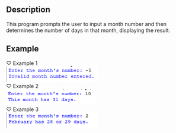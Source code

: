 ## Description
This program prompts the user to input a month number and then determines the number of days in that month, displaying the result.
## Example
♡ Example 1   
<img src="example1.png">   
♡ Example 2    
<img src="example2.png">  
♡ Example 3    
<img src="example3.png">
